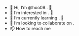 - 👋 Hi, I’m @hoo08 . 👋
- 👀 I’m interested in . 👀
- 🌱 I’m currently learning . 🌱
- 💞️ I’m looking to collaborate on . 
- 📫 How to reach me 

<!---
hoo08/hoo08 is a ✨ special ✨ repository because its `README.md` (this file) appears on your GitHub profile.
You can click the Preview link to take a look at your changes.
--->
